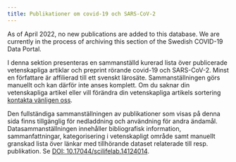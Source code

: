 ```yaml
---
title: Publikationer om covid-19 och SARS-CoV-2
---
```


<div class="alert alert-info">
    <i class="bi bi-info-circle-fill"></i> As of April 2022, no new publications are added to this database. We are currently in the process of archiving this section of the Swedish COVID-19 Data Portal.
</div>

I denna sektion presenteras en sammanställd kurerad lista över publicerade vetenskapliga artiklar och preprint rörande covid-19 och SARS-CoV-2. Minst en författare är affilierad till ett svenskt lärosäte. Sammanställningen görs manuellt och kan därför inte anses komplett. Om du saknar din vetenskapliga artikel eller vill förändra din vetenskapliga artikels sortering [kontakta vänligen oss](/sv/suggestions/).

Den fullständiga sammanställningen av publikationer som visas på denna sida finns tillgänglig för nedladdning och användning för andra ändamål. Datasammanställningen innehåller bibliografisk information, sammanfattningar, kategorisering i vetenskapligt område samt manuellt granskad lista över länkar med tillhörande dataset relaterade till resp. publikation. Se [DOI: 10.17044/scilifelab.14124014](https://doi.org/10.17044/scilifelab.14124014).
